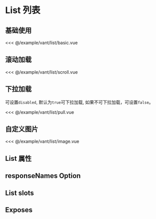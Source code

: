 # List 列表

## 基础使用

<demo md src="list/basic" dir="vant" is-view>

<<< @/example/vant/list/basic.vue
</demo>

## 滚动加载

<demo md src="list/scroll" dir="vant" is-view>

<<< @/example/vant/list/scroll.vue
</demo>

## 下拉加载

可设置`disabled`, 默认为`true`可下拉加载, 如果不可下拉加载，可设置`false`。

<demo md src="list/pull" dir="vant" is-view>

<<< @/example/vant/list/pull.vue
</demo>

## 自定义图片

<demo md src="list/image" dir="vant" is-view>

<<< @/example/vant/list/image.vue
</demo>

## List 属性

<v-table type="attrs-dec" :data="[
  { attr :'disabled', dec: '是否禁用下拉刷新', type: 'boolean', optional: '-', default: 'false' },
  { attr :'finishedText', dec: '完成加载的文字提示', type: 'string', optional: '-', default: '没有更多了' },
  { attr :'refreshChange', dec: '下拉刷新的回调，默认会回调用loadRequest', type: 'function', optional: '-', default: '-' },
  { attr :'loadRequest', dec: '加载时请求函数', type: 'function', optional: '-', default: '' },
  { attr :'responseNames', dec: '自定义 response 结构中的字段参数', type: 'object', optional: '-', default: '查看Option' },
]" />

## responseNames Option

<v-table type="dec" :data="[
  { name :'pageNo', dec: '当前页数' },
  { name :'totalPage', dec: '总页数' },
  { name :'records', dec: '数据列表数组' },
]" />

## List slots

<v-table type="slot" :data="[
  { name :'default', dec: '默认插槽，显示内容', child: '-' },
  { name :'row', dec: 'row插槽,显示每行的内容', child: '{ row, index }' },
  { name :'loading', dec: '加载中图片插槽', child: '-' },
  { name :'empty', dec: '没有数据图片插槽', child: '-' },
]" />

## Exposes

<v-table type="event" :data="[
  { event :'reset', dec: '重置状态', callback: '-' },
]" />
